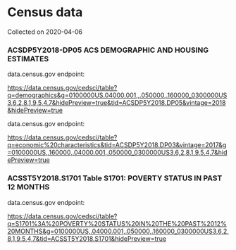 # Census data 


Collected on 2020-04-06

### ACSDP5Y2018-DP05 ACS DEMOGRAPHIC AND HOUSING ESTIMATES 


data.census.gov endpoint:

https://data.census.gov/cedsci/table?q=demographics&g=0100000US.04000.001,,.050000,.160000_0300000US3,6,2,8,1,9,5,4,7&hidePreview=true&tid=ACSDP5Y2018.DP05&vintage=2018&hidePreview=true



data.census.gov endpoint:


https://data.census.gov/cedsci/table?q=economic%20characteristics&tid=ACSDP5Y2018.DP03&vintage=2017&g=0100000US,.160000,.04000.001,.050000_0300000US3,6,2,8,1,9,5,4,7&hidePreview=true



### ACSST5Y2018.S1701 Table S1701: POVERTY STATUS IN PAST 12 MONTHS


data.census.gov endpoint:


https://data.census.gov/cedsci/table?q=S1701%3A%20POVERTY%20STATUS%20IN%20THE%20PAST%2012%20MONTHS&g=0100000US,.04000.001,.050000,.160000_0300000US3,6,2,8,1,9,5,4,7&tid=ACSST5Y2018.S1701&hidePreview=true
